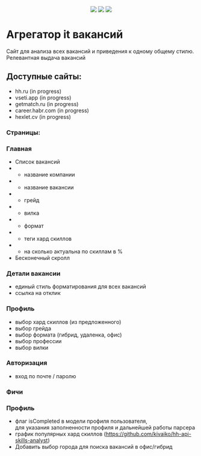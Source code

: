 <div align="center">
    <a href="https://codeclimate.com/github/diplomatgmg/it_job_aggregator/maintainability"><img src="https://api.codeclimate.com/v1/badges/ba7e9ae9f4e9079c7b77/maintainability" /></a>
    <a href="https://codecov.io/github/diplomatgmg/it_job_aggregator"><img src="https://codecov.io/github/diplomatgmg/it_job_aggregator/graph/badge.svg?token=U3Z5D4VE22"/></a>
    <a href="https://wakatime.com/badge/github/diplomatgmg/it_job_aggregator"><img src="https://wakatime.com/badge/github/diplomatgmg/it_job_aggregator.svg"></a>
</div>


# Агрегатор it вакансий

Сайт для анализа всех вакансий и приведения к одному общему стилю.  
Релевантная выдача вакансий

## Доступные сайты:
- hh.ru (in progress)
- vseti.app (in progress)
- getmatch.ru (in progress)
- career.habr.com (in progress)
- hexlet.cv (in progress)



### Страницы:

###  Главная
- Список вакансий
- - название компании
- - название вакансии
- - грейд
- - вилка
- - формат
- - теги хард скиллов
- - на сколько актуальна по скиллам в %
- Бесконечный скролл

### Детали вакансии
- единый стиль форматирования для всех вакансий
- ссылка на отклик

### Профиль
- выбор хард скиллов (из предложенного)
- выбор грейда
- выбор формата (гибрид, удаленка, офис)
- выбор профессии
- выбор вилки

### Авторизация
- вход по почте / паролю



### Фичи

### Профиль
- флаг isCompleted в модели профиля пользователя,  
для указания заполненности профиля и дальнейшей работы парсера
- график популярных хард скиллов (https://github.com/kivaiko/hh-api-skills-analyst)
- Добавить выбор города для поиска вакансий в офис/гибрид
